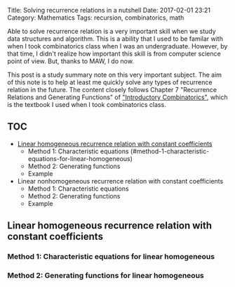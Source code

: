 Title: Solving recurrence relations in a nutshell
Date: 2017-02-01 23:21
Category: Mathematics
Tags: recursion, combinatorics, math

Able to solve recurrence relation is a very important skill when we study data structures
and algorithm. This is a ability that I used to be familar with when I took combinatorics
class when I was an undergraduate. However, by that time, I didn't realize how important 
this skill is from computer science point of view. But, thanks to MAW, I do now.

This post is a study summary note on this very important subject. The aim of this note 
is to help at least me quickly solve any types of recurrence relation in the future.
The content closely follows Chapter 7
"Recurrence Relations and Generating Functions" of 
["Introductory Combinatorics"](https://www.amazon.com/Introductory-Combinatorics-5th-Richard-Brualdi/dp/0136020402),
which is the textbook I used when I took combinatorics class.

## TOC

- [Linear homogeneous recurrence relation with constant coefficients](#linear-homogeneous-recurrence-relation-with-constant-coefficients)
    - Method 1: Characteristic equations (#method-1-characteristic-equations-for-linear-homogeneous)
    - Method 2: Generating functions
    - Example
- Linear nonhomogeneous recurrence relation with constant coefficients
    - Method 1: Characteristic equations
    - Method 2: Generating functions 
    - Example

## Linear homogeneous recurrence relation with constant coefficients

### Method 1: Characteristic equations for linear homogeneous

### Method 2: Generating functions for linear homogeneous
